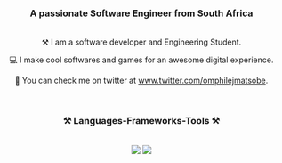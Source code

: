 

<h3 align="center">A passionate Software Engineer from South Africa</h3>

<br/>

<div align="center">
 ⚒ I am a software developer and Engineering Student.
    
💻 I make cool softwares and games for an awesome digital experience.

🔗 You can check me on twitter at www.twitter.com/omphilejmatsobe.
</div>
<div align="center"> 

</br>
<h3 align="center">⚒️ Languages-Frameworks-Tools ⚒️</h2>
</br>
<div align="center">
    <img src="https://skillicons.dev/icons?i=c,unity,nodejs" />
    <img src="https://skillicons.dev/icons?i=python,bash,mysql" /><br>
</div>



